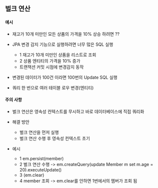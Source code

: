 ## 벌크 연산
#### 예시 
- 재고가 10개 미만인 모든 상품의 가격을 10% 상승 하려면 ??
- JPA 변경 감지 기능으로 실행하려면 너무 많은 SQL 실행
    - 1 재고가 10개 미만인 상품을 리스트로 조회
    - 2 상품 엔티티의 가격을 10% 증가
    - 트랜잭션 커밋 시점에 변경감지 동작
    
- 변경된 데이터가 100건 이라면 100번의 Update SQL 실행
- 쿼리 한 번으로 여러 테이블 로우 변경(엔티티)

#### 주의 사항
- 벌크 연산은 영속성 컨텍스트를 무시하고 바로 데이터베이스에 직접 쿼리화
- 해결 방안
    - 벌크 연산을 먼저 실행
    - 벌크 연산 수행 후 영속성 컨텍스트 초기
    
- 예시
    - 1 em.persist(member)
    - 2 벌크 연산 수행 -> em.createQuery(update Member m set m.age = 20).executeUpdate() 
    - 3 (em.clear)
    - 4 member 조회 -> em.clear를 안하면 1번에서의 멤버가 조회 됨 